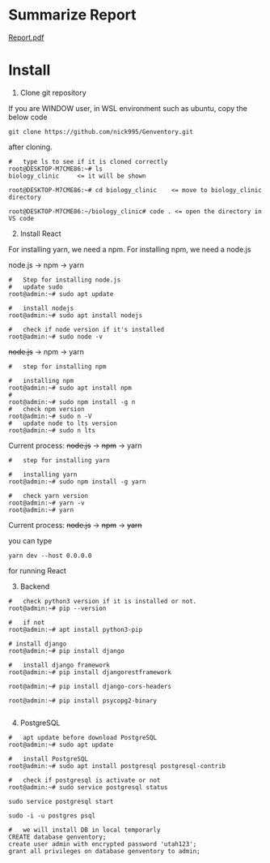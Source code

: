 # Summarize Report

[Report.pdf](https://github.com/nick995/Genventory/files/15326670/Report.pdf)


# Install

1. Clone git repository

If you are WINDOW user, in WSL environment such as ubuntu, copy the below code

```console
git clone https://github.com/nick995/Genventory.git
```

after cloning.

```console
#   type ls to see if it is cloned correctly
root@DESKTOP-M7CME86:~# ls
biology_clinic     <= it will be shown

root@DESKTOP-M7CME86:~# cd biology_clinic    <= move to biology_clinic directory

root@DESKTOP-M7CME86:~/biology_clinic# code . <= open the directory in VS code
```

2. Install React

For installing yarn, we need a npm. For installing npm, we need a node.js

node.js -> npm -> yarn

```console
#   Step for installing node.js
#   update sudo
root@admin:~# sudo apt update

#   install nodejs
root@admin:~# sudo apt install nodejs

#   check if node version if it's installed
root@admin:~# sudo node -v

```

~~node.js~~ -> npm -> yarn



```console
#   step for installing npm

#   installing npm
root@admin:~# sudo apt install npm
#   
root@admin:~# sudo npm install -g n
#   check npm version
root@admin:~# sudo n -V
#   update node to lts version
root@admin:~# sudo n lts

```

Current process: 
~~node.js~~ -> ~~npm~~ -> yarn

```console
#   step for installing yarn

#   installing yarn
root@admin:~# sudo npm install -g yarn

#   check yarn version
root@admin:~# yarn -v
root@admin:~# yarn

```

Current process: 
~~node.js~~ -> ~~npm~~ -> ~~yarn~~

you can type 

```console
yarn dev --host 0.0.0.0 
```
for running React

3. Backend

```console
#   check python3 version if it is installed or not.
root@admin:~# pip --version

#   if not
root@admin:~# apt install python3-pip

# install django
root@admin:~# pip install django

#   install django framework
root@admin:~# pip install djangorestframework

root@admin:~# pip install django-cors-headers

root@admin:~# pip install psycopg2-binary


```


4. PostgreSQL

```console
#   apt update before download PostgreSQL
root@admin:~# sudo apt update

#   install PostgreSQL
root@admin:~# sudo apt install postgresql postgresql-contrib

#   check if postgresql is activate or not
root@admin:~# sudo service postgresql status

sudo service postgresql start

sudo -i -u postgres psql

#   we will install DB in local temporarly
CREATE database genventory;
create user admin with encrypted password 'utah123';
grant all privileges on database genventory to admin;
```



